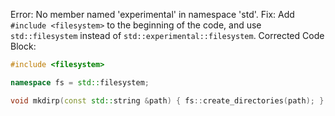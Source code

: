 Error: No member named 'experimental' in namespace 'std'.
Fix: Add `#include <filesystem>` to the beginning of the code, and use `std::filesystem` instead of `std::experimental::filesystem`.
Corrected Code Block:

```cpp
#include <filesystem>

namespace fs = std::filesystem;

void mkdirp(const std::string &path) { fs::create_directories(path); }
```
